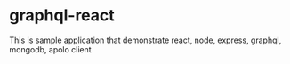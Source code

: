 # graphql-react
This is sample application that demonstrate react, node, express, graphql, mongodb, apolo client
